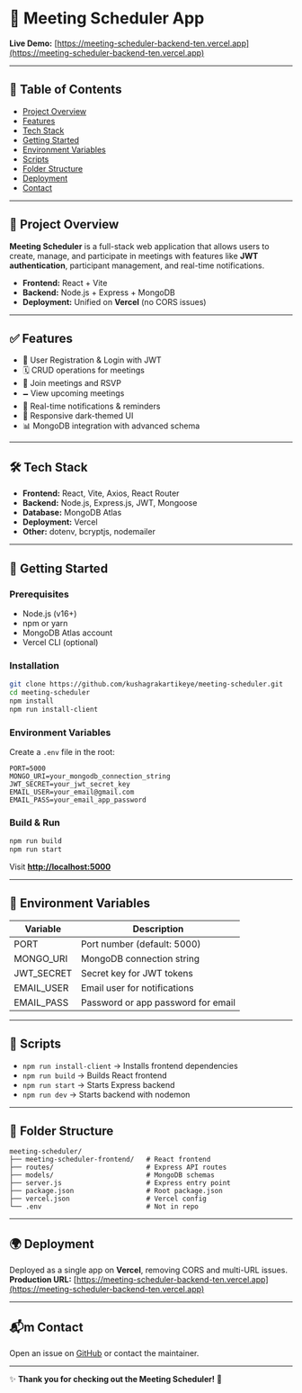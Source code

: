 # 📅 Meeting Scheduler App

**Live Demo:** [https://meeting-scheduler-backend-ten.vercel.app](https://meeting-scheduler-backend-ten.vercel.app)

---

## 📑 Table of Contents

* [Project Overview](#project-overview)
* [Features](#features)
* [Tech Stack](#tech-stack)
* [Getting Started](#getting-started)
* [Environment Variables](#environment-variables)
* [Scripts](#scripts)
* [Folder Structure](#folder-structure)
* [Deployment](#deployment)
* [Contact](#contact)

---

## 📌 Project Overview

**Meeting Scheduler** is a full-stack web application that allows users to create, manage, and participate in meetings with features like **JWT authentication**, participant management, and real-time notifications.

* **Frontend:** React + Vite
* **Backend:** Node.js + Express + MongoDB
* **Deployment:** Unified on **Vercel** (no CORS issues)

---

## ✅ Features

* 🔐 User Registration & Login with JWT
* 🗓 CRUD operations for meetings
* 👥 Join meetings and RSVP
* 🗕 View upcoming meetings
* 🔔 Real-time notifications & reminders
* 🌙 Responsive dark-themed UI
* 📊 MongoDB integration with advanced schema

---

## 🛠 Tech Stack

* **Frontend:** React, Vite, Axios, React Router
* **Backend:** Node.js, Express.js, JWT, Mongoose
* **Database:** MongoDB Atlas
* **Deployment:** Vercel
* **Other:** dotenv, bcryptjs, nodemailer

---

## 🚀 Getting Started

### Prerequisites

* Node.js (v16+)
* npm or yarn
* MongoDB Atlas account
* Vercel CLI (optional)

### Installation

```bash
git clone https://github.com/kushagrakartikeye/meeting-scheduler.git
cd meeting-scheduler
npm install
npm run install-client
```

### Environment Variables

Create a `.env` file in the root:

```
PORT=5000
MONGO_URI=your_mongodb_connection_string
JWT_SECRET=your_jwt_secret_key
EMAIL_USER=your_email@gmail.com
EMAIL_PASS=your_email_app_password
```

### Build & Run

```bash
npm run build
npm run start
```

Visit **[http://localhost:5000](http://localhost:5000)**

---

## 🔑 Environment Variables

| Variable    | Description                        |
| ----------- | ---------------------------------- |
| PORT        | Port number (default: 5000)        |
| MONGO\_URI  | MongoDB connection string          |
| JWT\_SECRET | Secret key for JWT tokens          |
| EMAIL\_USER | Email user for notifications       |
| EMAIL\_PASS | Password or app password for email |

---

## 📜 Scripts

* `npm run install-client` → Installs frontend dependencies
* `npm run build` → Builds React frontend
* `npm run start` → Starts Express backend
* `npm run dev` → Starts backend with nodemon

---

## 📂 Folder Structure

```
meeting-scheduler/
├── meeting-scheduler-frontend/   # React frontend
├── routes/                       # Express API routes
├── models/                       # MongoDB schemas
├── server.js                     # Express entry point
├── package.json                  # Root package.json
├── vercel.json                   # Vercel config
└── .env                          # Not in repo
```

---

## 🌍 Deployment

Deployed as a single app on **Vercel**, removing CORS and multi-URL issues.
**Production URL:**
[https://meeting-scheduler-backend-ten.vercel.app](https://meeting-scheduler-backend-ten.vercel.app)

---

## 📬m Contact

Open an issue on [GitHub](https://github.com/kushagrakartikeye/meeting-scheduler) or contact the maintainer.

---

✨ **Thank you for checking out the Meeting Scheduler!** 🚀
